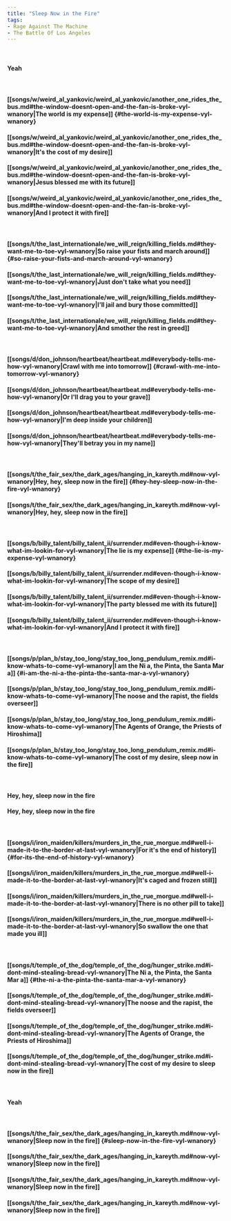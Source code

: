 ```yaml
---
title: "Sleep Now in the Fire"
tags:
- Rage Against The Machine
- The Battle Of Los Angeles
---
```

&nbsp;
#### Yeah
&nbsp;
#### [[songs/w/weird_al_yankovic/weird_al_yankovic/another_one_rides_the_bus.md#the-window-doesnt-open-and-the-fan-is-broke-vyl-wnanory|The world is my expense]] {#the-world-is-my-expense-vyl-wnanory}
#### [[songs/w/weird_al_yankovic/weird_al_yankovic/another_one_rides_the_bus.md#the-window-doesnt-open-and-the-fan-is-broke-vyl-wnanory|It's the cost of my desire]]
#### [[songs/w/weird_al_yankovic/weird_al_yankovic/another_one_rides_the_bus.md#the-window-doesnt-open-and-the-fan-is-broke-vyl-wnanory|Jesus blessed me with its future]]
#### [[songs/w/weird_al_yankovic/weird_al_yankovic/another_one_rides_the_bus.md#the-window-doesnt-open-and-the-fan-is-broke-vyl-wnanory|And I protect it with fire]]
&nbsp;
#### [[songs/t/the_last_internationale/we_will_reign/killing_fields.md#they-want-me-to-toe-vyl-wnanory|So raise your fists and march around]] {#so-raise-your-fists-and-march-around-vyl-wnanory}
#### [[songs/t/the_last_internationale/we_will_reign/killing_fields.md#they-want-me-to-toe-vyl-wnanory|Just don't take what you need]]
#### [[songs/t/the_last_internationale/we_will_reign/killing_fields.md#they-want-me-to-toe-vyl-wnanory|I'll jail and bury those committed]]
#### [[songs/t/the_last_internationale/we_will_reign/killing_fields.md#they-want-me-to-toe-vyl-wnanory|And smother the rest in greed]]
&nbsp;
#### [[songs/d/don_johnson/heartbeat/heartbeat.md#everybody-tells-me-how-vyl-wnanory|Crawl with me into tomorrow]] {#crawl-with-me-into-tomorrow-vyl-wnanory}
#### [[songs/d/don_johnson/heartbeat/heartbeat.md#everybody-tells-me-how-vyl-wnanory|Or I'll drag you to your grave]]
#### [[songs/d/don_johnson/heartbeat/heartbeat.md#everybody-tells-me-how-vyl-wnanory|I'm deep inside your children]]
#### [[songs/d/don_johnson/heartbeat/heartbeat.md#everybody-tells-me-how-vyl-wnanory|They'll betray you in my name]]
&nbsp;
#### [[songs/t/the_fair_sex/the_dark_ages/hanging_in_kareyth.md#now-vyl-wnanory|Hey, hey, sleep now in the fire]] {#hey-hey-sleep-now-in-the-fire-vyl-wnanory}
#### [[songs/t/the_fair_sex/the_dark_ages/hanging_in_kareyth.md#now-vyl-wnanory|Hey, hey, sleep now in the fire]]
&nbsp;
#### [[songs/b/billy_talent/billy_talent_ii/surrender.md#even-though-i-know-what-im-lookin-for-vyl-wnanory|The lie is my expense]] {#the-lie-is-my-expense-vyl-wnanory}
#### [[songs/b/billy_talent/billy_talent_ii/surrender.md#even-though-i-know-what-im-lookin-for-vyl-wnanory|The scope of my desire]]
#### [[songs/b/billy_talent/billy_talent_ii/surrender.md#even-though-i-know-what-im-lookin-for-vyl-wnanory|The party blessed me with its future]]
#### [[songs/b/billy_talent/billy_talent_ii/surrender.md#even-though-i-know-what-im-lookin-for-vyl-wnanory|And I protect it with fire]]
&nbsp;
#### [[songs/p/plan_b/stay_too_long/stay_too_long_pendulum_remix.md#i-know-whats-to-come-vyl-wnanory|I am the Ni a, the Pinta, the Santa Mar a]] {#i-am-the-ni-a-the-pinta-the-santa-mar-a-vyl-wnanory}
#### [[songs/p/plan_b/stay_too_long/stay_too_long_pendulum_remix.md#i-know-whats-to-come-vyl-wnanory|The noose and the rapist, the fields overseer]]
#### [[songs/p/plan_b/stay_too_long/stay_too_long_pendulum_remix.md#i-know-whats-to-come-vyl-wnanory|The Agents of Orange, the Priests of Hiroshima]]
#### [[songs/p/plan_b/stay_too_long/stay_too_long_pendulum_remix.md#i-know-whats-to-come-vyl-wnanory|The cost of my desire, sleep now in the fire]]
&nbsp;
#### Hey, hey, sleep now in the fire
#### Hey, hey, sleep now in the fire
&nbsp;
#### [[songs/i/iron_maiden/killers/murders_in_the_rue_morgue.md#well-i-made-it-to-the-border-at-last-vyl-wnanory|For it's the end of history]] {#for-its-the-end-of-history-vyl-wnanory}
#### [[songs/i/iron_maiden/killers/murders_in_the_rue_morgue.md#well-i-made-it-to-the-border-at-last-vyl-wnanory|It's caged and frozen still]]
#### [[songs/i/iron_maiden/killers/murders_in_the_rue_morgue.md#well-i-made-it-to-the-border-at-last-vyl-wnanory|There is no other pill to take]]
#### [[songs/i/iron_maiden/killers/murders_in_the_rue_morgue.md#well-i-made-it-to-the-border-at-last-vyl-wnanory|So swallow the one that made you ill]]
&nbsp;
#### [[songs/t/temple_of_the_dog/temple_of_the_dog/hunger_strike.md#i-dont-mind-stealing-bread-vyl-wnanory|The Ni a, the Pinta, the Santa Mar a]] {#the-ni-a-the-pinta-the-santa-mar-a-vyl-wnanory}
#### [[songs/t/temple_of_the_dog/temple_of_the_dog/hunger_strike.md#i-dont-mind-stealing-bread-vyl-wnanory|The noose and the rapist, the fields overseer]]
#### [[songs/t/temple_of_the_dog/temple_of_the_dog/hunger_strike.md#i-dont-mind-stealing-bread-vyl-wnanory|The Agents of Orange, the Priests of Hiroshima]]
#### [[songs/t/temple_of_the_dog/temple_of_the_dog/hunger_strike.md#i-dont-mind-stealing-bread-vyl-wnanory|The cost of my desire to sleep now in the fire]]
&nbsp;
#### Yeah
&nbsp;
#### [[songs/t/the_fair_sex/the_dark_ages/hanging_in_kareyth.md#now-vyl-wnanory|Sleep now in the fire]] {#sleep-now-in-the-fire-vyl-wnanory}
#### [[songs/t/the_fair_sex/the_dark_ages/hanging_in_kareyth.md#now-vyl-wnanory|Sleep now in the fire]]
#### [[songs/t/the_fair_sex/the_dark_ages/hanging_in_kareyth.md#now-vyl-wnanory|Sleep now in the fire]]
#### [[songs/t/the_fair_sex/the_dark_ages/hanging_in_kareyth.md#now-vyl-wnanory|Sleep now in the fire]]
